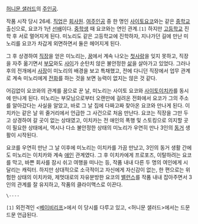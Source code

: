 [허니문 샐러드](%ED%97%88%EB%8B%88%EB%AC%B8%20%EC%83%90%EB%9F%AC%EB%93%9C.md)의
[주인공](%EC%A3%BC%EC%9D%B8%EA%B3%B5.md).  

  

작품 시작 당시 26세. [직업](%EC%A7%81%EC%97%85.md)은
[회사원](%ED%9A%8C%EC%82%AC%EC%9B%90.md).
[여주인공](%EC%97%AC%EC%A3%BC%EC%9D%B8%EA%B3%B5.md) 중 한 명인 [사이토요코](%EC%82%AC%EC%9D%B4%ED%86%A0%20%EC%9A%94%EC%BD%94.md)와는 같은
[중학교](%EC%A4%91%ED%95%99%EA%B5%90.md) 출신으로, 요코가 1년
[선배](%EC%84%A0%EB%B0%B0.md)이다. [중학생](%EC%A4%91%ED%95%99%EC%83%9D.md) 때
요코와는 연인 관계.`[1]` 하지만 [고등학교](%EA%B3%A0%EB%93%B1%ED%95%99%EA%B5%90.md) 진학 후
서로 멀어지게 된다. 미노리도 같은 고등학교에 진학하자, 지나가던 길에 만난 미노리를 요코가 차갑게 외면하면서 둘은 헤어지게 된다.

그 후 상경하여 [직장](%EC%A7%81%EC%9E%A5.md)을 얻은 미노리는, [꿈](%EA%BF%88.md)에서 계속
나오는 [첫사랑](%EC%B2%AB%EC%82%AC%EB%9E%91.md)을 잊지 못하고, 직장을 자주 옮기면서
[부모](%EB%B6%80%EB%AA%A8.md)와도 [사이](%EC%82%AC%EC%9D%B4.md)가 순탄치 않은 불안정한
[삶](%EC%82%B6.md)을 살아가고 있었다. 그러나 후의 전개에서 [사장](%EC%82%AC%EC%9E%A5.md)이
미노리의 배경을 보고 특채했고, 전에 다니던 직장에서 업무 관계로 계속 미노리에게 [전화](%EC%A0%84%ED%99%94.md)를
하는 것을 보면 능력이 없지는 않은 것 같다.

어김없이 요코와의 관계를 꿈으로 꾼 날, 미노리는 사이토 요코와 [사이토이치카](%EC%82%AC%EC%9D%B4%ED%86%A0%20%EC%9D%B4%EC%B9%98%EC%B9%B4.md)를 동시에 만나게
된다. 미노리는 부모님으로부터 오랜만에 걸려온 전화에서 요코가 그의 주소를 알아갔다는 사실을 알았고, 바로 그 날 집에 다짜고짜 찾아온
요코와 만나게 된다. 이치카는 같은 날 위 줄거리에서 언급한 그 사건으로 처음 만난다. 요코는 직장을 그만 두고 상경하여 갈 곳이 없는
상태였고, 이치카는 전 애인의 폭행 및 스토킹으로 의지할 곳이 필요한 상태에서, 역시나 다소 불안정한 상태의 미노리가 우연히 만나 3인의
[동거](%EB%8F%99%EA%B1%B0.md) 생활이 시작된다.

요코를 우연히 만난 그 날 이후에 미노리는 이치카를 가끔 만났고, 3인의 동거 생활 간에도 미노리는 이치카와 계속
[애인](%EC%95%A0%EC%9D%B8.md) 관계였다. 그 후 이치카에게 프로포즈, 이탈하려는 요코를 막고, 바쁜 회사를 잠시
쉬고 여행을 떠나는 등, 작품 내내 다른 두 명의 여인에게 시달리는 캐릭터. 하지만 상대적으로 소극적이고 자신에게 자신감이 없는, 한
편으로는 위험한 상태의 이치카와, 제멋대로의 자유분방한 요코의 [밸런스](%EB%B0%B8%EB%9F%B0%EC%8A%A4.md)를
작품 내내 잡아주면서 3인의 관계를 잘 유지하고, 작품의 클라이맥스로 이끈다.

`\----`

`[1]` 외전격인 <[베이비리프](%EB%B2%A0%EC%9D%B4%EB%B9%84%20%EB%A6%AC%ED%94%84.md)>에서 이 당시를 다루고 있고,
<허니문 샐러드>에서는 드문드문 언급된다.

